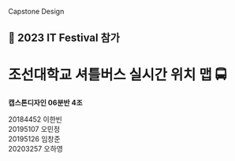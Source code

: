 Capstone Design

<h2>📣 2023 IT Festival 참가</h2>

<h1>조선대학교 셔틀버스 실시간 위치 맵 🚍</h1>

<b>캡스톤디자인 06분반 4조 </b>

20184452 이한빈   
20195107 오민정  
20195126 임창준  
20203257 오하영  

